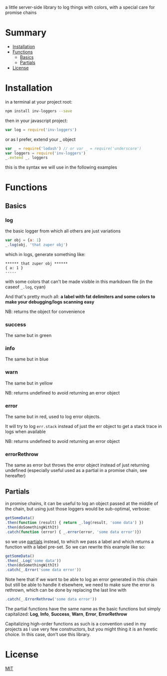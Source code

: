 a little server-side library to log things with colors, with a special care for promise chains

# Summary
- [Installation](#installation)
- [Functions](#functions)
  - [Basics](#basics)
  - [Partials](#partials)
- [License](#license)

# Installation
in a terminal at your project root:

```bash
npm install inv-loggers --save
```

then in your javascript project:
```javascript
var log = require('inv-loggers')
```
or as I prefer, extend your _ object
```javascript
var _ = require('lodash') // or var _ = require('underscore')
var loggers = require('inv-loggers')
_.extend _, loggers
```

this is the syntax we will use in the following examples

# Functions

## Basics

### log
the basic logger from which all others are just variations
```javascript
var obj = {a: 1}
_.log(obj, 'that zuper obj')
```
which in logs, generate something like:
```
****** that zuper obj ******
{ a: 1 }
-----
```
with some colors that can't be made visible in this markdown file (in the caseof `_.log`, cyan)

And that's pretty much all: **a label with fat delimiters and some colors to make your debugging/logs scanning easy**

NB: returns the object for convenience

### success
The same but in green

### info
The same but in blue

### warn
The same but in yellow

NB: returns undefined to avoid returning an error object

### error
The same but in red, used to log error objects.

It will try to log `err.stack` instead of just the err object to get a stack trace in logs when available

NB: returns undefined to avoid returning an error object

### errorRethrow
The same as error but throws the error object instead of just returning undefined (especially useful used as a partial in a promise chain, see hereafter)

## Partials
in promise chains, it can be useful to log an object passed at the middle of the chain, but using just those loggers would be sub-optimal, verbose:
```javascript
getSomeData()
.then(function (result) { return _.log(result, 'some data') })
.then(doSomethingWithIt)
.catch(function (error) { _.error(error, 'some data error')})
```
so we use [partials](http://benalman.com/news/2012/09/partial-application-in-javascript) instead, to which we pass a label and which returns a function with a label pre-set. So we can rewrite this example like so:
```javascript
getSomeData()
.then(_.Log('some data'))
.then(doSomethingWithIt)
.catch(_.Error('some data error'))
```
Note here that if we want to be able to log an error generated in this chain but still be able to handle it elsewhere, we need to make sure the error is rethrown, which can be done by replacing the last line with
```javascript
.catch(_.ErrorRethrow('some data error'))
```

The partial functions have the same name as the basic functions but simply capitalized: **Log**, **Info**, **Success**, **Warn**, **Error**, **ErrorRethrow**

Capitalizing high-order functions as such is a convention used in my projects as I use very few constructors, but you might thing it is an heretic choice. In this case, don't use this library.

# License
[MIT](https://opensource.org/licenses/MIT)
